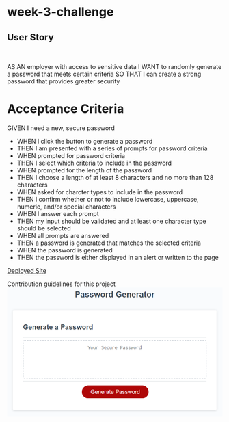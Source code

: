 # week-3-challenge

## User Story

<br>

AS AN employer with access to sensitive data
I WANT to randomly generate a password that meets certain criteria
SO THAT I can create a strong password that provides greater security

# Acceptance Criteria

GIVEN I need a new, secure password
<br>

<ul>
<li>WHEN I click the button to generate a password</li>
<li>THEN I am presented with a series of prompts for password criteria</li>
<li>WHEN prompted for password criteria</li>
<li>THEN I select which criteria to include in the password</li>
<li>WHEN prompted for the length of the password</li>
<li>THEN I choose a length of at least 8 characters and no more than 128 characters</li>
<li>WHEN asked for charcter types to include in the password</li>
<li>THEN I confirm whether or not to include lowercase, uppercase, numeric, and/or special characters</li>
<li>WHEN I answer each prompt</li>
<li>THEN my input should be validated and at least one character type should be selected</li>
<li>WHEN all prompts are answered</li>
<li>THEN a password is generated that matches the selected criteria</li>
<li>WHEN the password is generated</li>
<li>THEN the password is either displayed in an alert or written to the page</li>
</ul>

[Deployed Site](linkplaceholder)

Contribution guidelines for this project
<img src="./assets/images/03-javascript-homework-demo.png" alt="password generator screenshot" />
